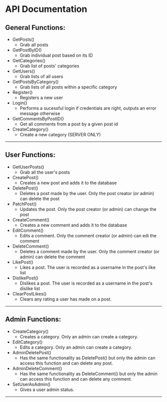 # API Documentation
## General Functions:
* GetPosts()
    - Grab all posts
* GetPostByID()
    - Grab individual post based on its ID
* GetCategories()
    - Grab list of posts' categories
* GetUsers()
    - Grab lists of all users
* GetPostsByCategory()
    - Grab lists of all posts within a specific category
* Register()
    - Registers a new user
* Login()
    - Performs a sucessful login if credentials are right, outputs an error message otherwise
* GetCommentsByPostID()
    - Get all comments from a post by a given post id
* CreateCategory()
    - Create a new category (SERVER ONLY)
---
## User Functions:
* GetUserPosts()
    - Grab all the user's posts
* CreatePost()
    - Creates a new post and adds it to the database
* DeletePost()
    - Deletes a post made by the user. Only the post creator (or admin) can delete the post
* PatchPost()
    - Updates the post. Only the post creator (or admin) can change the post
* CreateComment()
    - Creates a new comment and adds it to the database
* EditComment()
    - Edits a comment. Only the comment creator (or admin) can edi the comment
* DeleteComment()
    - Deletes a comment made by the user. Only the comment creator (or admin) can delete the comment
* LikePost()
    - Likes a post. The user is recorded as a username in the post's like list
* DislikePost()
    - Dislikes a post. The user is recorded as a username in the post's dislike list
* ClearPostLikes()
    - Clears any rating a user has made on a post.
---
## Admin Functions:
* CreateCategory()
    - Creates a category. Only an admin can create a category.
* EditCategory()
    - Edits a category. Only an admin can create a category.
* AdminDeletePost()
    - Has the same functionality as DeletePost() but only the admin can access this function and can delete any post.
* AdminDeleteComment()
    - Has the same functionality as DeleteComment() but only the admin can access this function and can delete any comment.
* SetUserAsAdmin()
    - Gives a user admin status.
---

